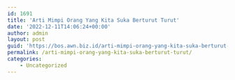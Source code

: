 ```yaml
---
id: 1691
title: 'Arti Mimpi Orang Yang Kita Suka Berturut Turut'
date: '2022-12-11T14:06:24+00:00'
author: admin
layout: post
guid: 'https://bos.awn.biz.id/arti-mimpi-orang-yang-kita-suka-berturut-turut/'
permalink: /arti-mimpi-orang-yang-kita-suka-berturut-turut/
categories:
    - Uncategorized
---
```


